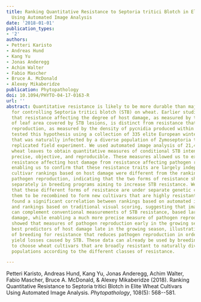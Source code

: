 ```yaml
---
title: Ranking Quantitative Resistance to Septoria tritici Blotch in Elite Wheat Cultivars
  Using Automated Image Analysis
date: '2018-01-01'
publication_types:
- '2'
authors:
- Petteri Karisto
- Andreas Hund
- Kang Yu
- Jonas Anderegg
- Achim Walter
- Fabio Mascher
- Bruce A. McDonald
- Alexey Mikaberidze
publication: Phytopathology
doi: 10.1094/PHYTO-04-17-0163-R
url: ''
abstract: Quantitative resistance is likely to be more durable than major gene resistance
  for controlling Septoria tritici blotch (STB) on wheat. Earlier studies hypothesized
  that resistance affecting the degree of host damage, as measured by the percentage
  of leaf area covered by STB lesions, is distinct from resistance that affects pathogen
  reproduction, as measured by the density of pycnidia produced within lesions. We
  tested this hypothesis using a collection of 335 elite European winter wheat cultivars
  that was naturally infected by a diverse population of Zymoseptoria tritici in a
  replicated field experiment. We used automated image analysis of 21,420 scanned
  wheat leaves to obtain quantitative measures of conditional STB intensity that were
  precise, objective, and reproducible. These measures allowed us to explicitly separate
  resistance affecting host damage from resistance affecting pathogen reproduction,
  enabling us to confirm that these resistance traits are largely independent. The
  cultivar rankings based on host damage were different from the rankings based on
  pathogen reproduction, indicating that the two forms of resistance should be considered
  separately in breeding programs aiming to increase STB resistance. We hypothesize
  that these different forms of resistance are under separate genetic control, enabling
  them to be recombined to form new cultivars that are highly resistant to STB. We
  found a significant correlation between rankings based on automated image analysis
  and rankings based on traditional visual scoring, suggesting that image analysis
  can complement conventional measurements of STB resistance, based largely on host
  damage, while enabling a much more precise measure of pathogen reproduction. We
  showed that measures of pathogen reproduction early in the growing season were the
  best predictors of host damage late in the growing season, illustrating the importance
  of breeding for resistance that reduces pathogen reproduction in order to minimize
  yield losses caused by STB. These data can already be used by breeding programs
  to choose wheat cultivars that are broadly resistant to naturally diverse Z. tritici
  populations according to the different classes of resistance.

---
```


Petteri Karisto, Andreas Hund, Kang Yu, Jonas Anderegg, Achim Walter, Fabio Mascher, Bruce A. McDonald, & Alexey Mikaberidze (2018). Ranking Quantitative Resistance to Septoria tritici Blotch in Elite Wheat Cultivars Using Automated Image Analysis. *Phytopathology*, 108(5): 568--581.
